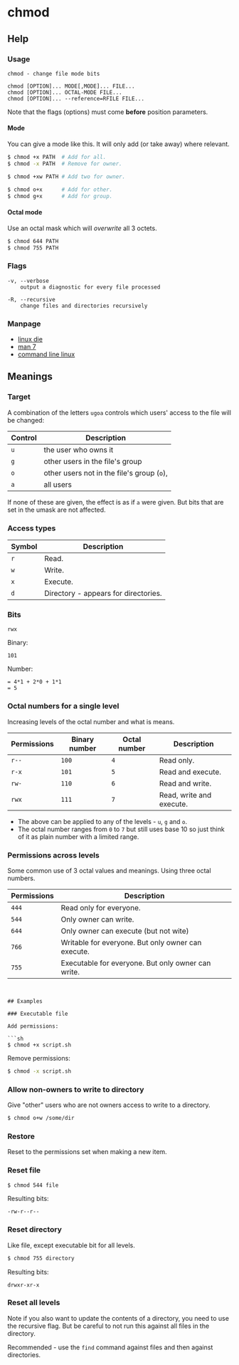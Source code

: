 # chmod

## Help

### Usage

```
chmod - change file mode bits  
```

```
chmod [OPTION]... MODE[,MODE]... FILE...
chmod [OPTION]... OCTAL-MODE FILE...
chmod [OPTION]... --reference=RFILE FILE...  
```

Note that the flags (options) must come **before** position parameters.

#### Mode

You can give a mode like this. It will only add (or take away) where relevant.

```sh
$ chmod +x PATH  # Add for all.
$ chmod -x PATH  # Remove for owner.

$ chmod +xw PATH # Add two for owner.

$ chmod o+x      # Add for other.
$ chmod g+x      # Add for group.
```

#### Octal mode

Use an octal mask which will _overwrite_ all 3 octets.

```sh
$ chmod 644 PATH
$ chmod 755 PATH 
```

### Flags

```
-v, --verbose
    output a diagnostic for every file processed 

-R, --recursive
    change files and directories recursively 
```

### Manpage

- [linux die](https://linux.die.net/man/1/chmod)
- [man 7](https://www.man7.org/linux/man-pages/man1/chmod.1.html)
- [command line linux](https://www.commandlinux.com/man-page/man1/chmod.1.html)

## Meanings

### Target

A combination of the letters `ugoa` controls which users' access to the file will be changed: 

Control | Description
---     | ---
`u`     | the user who owns it
`g`     | other users in the file's group
`o`     | other users not in the file's group (`o`), 
`a`     | all users

If none of these are given, the effect is as if `a` were given. But bits that are set in the umask are not affected.

### Access types

Symbol | Description
---    | ---
`r`    | Read.
`w`    | Write.
`x`    | Execute.
`d`    | Directory - appears for directories.

### Bits

```
rwx
```

Binary:

```
101
```

Number:

```
= 4*1 + 2*0 + 1*1
= 5
```

### Octal numbers for a single level

Increasing levels of the octal number and what is means. 

Permissions | Binary number | Octal number | Description
---    | ---      | --- | ---
`r--`  | `100`    | `4` | Read only.
`r-x`  | `101`    | `5` | Read and execute.
`rw-`  | `110`    | `6` | Read and write.
`rwx`  | `111`    | `7` | Read, write and execute.

- The above can be applied to any of the levels - `u`, `g` and `o`.
- The octal number ranges from `0` to `7` but still uses base 10 so just think of it as plain number with a limited range.

### Permissions across levels

Some common use of 3 octal values and meanings. Using three octal numbers.

Permissions | Description
---   | ---
`444` | Read only for everyone.
`544` | Only owner can write.
`644` | Only owner can execute (but not wite)
`766` | Writable for everyone. But only owner can execute.
`755` | Executable for everyone. But only owner can write.
```


## Examples

### Executable file

Add permissions:

```sh
$ chmod +x script.sh
```

Remove permissions:

```sh
$ chmod -x script.sh
```

### Allow non-owners to write to directory

Give "other" users who are not owners access to write to a directory.

```sh
$ chmod o+w /some/dir
```

### Restore

Reset to the permissions set when making a new item.

### Reset file

```sh
$ chmod 544 file
```

Resulting bits:

```
-rw-r--r--
```

### Reset directory

Like file, except executable bit for all levels.

```sh
$ chmod 755 directory
```

Resulting bits:

```
drwxr-xr-x
```

### Reset all levels

Note if you also want to update the contents of a directory, you need to use the recursive flag. But be careful to not run this against all files in the directory.

Recommended - use the `find` command against files and then against directories.
